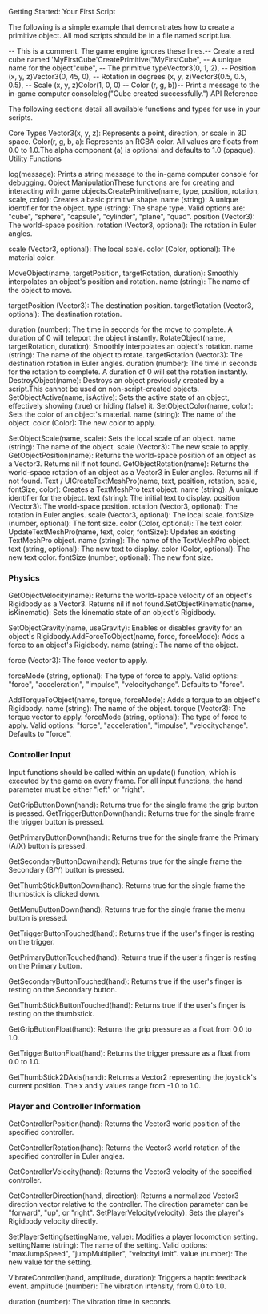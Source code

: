 Getting Started: Your First Script

The following is a simple example that demonstrates how to create a primitive object. All mod scripts should be in a file named script.lua.

-- This is a comment. The game engine ignores these lines.-- Create a red cube named 'MyFirstCube'CreatePrimitive("MyFirstCube",                      -- A unique name for the object"cube",                             -- The primitive typeVector3(0, 1, 2),                   -- Position (x, y, z)Vector3(0, 45, 0),                  -- Rotation in degrees (x, y, z)Vector3(0.5, 0.5, 0.5),             -- Scale (x, y, z)Color(1, 0, 0)                      -- Color (r, g, b))-- Print a message to the in-game computer consolelog("Cube created successfully.")
API Reference

The following sections detail all available functions and types for use in your scripts.

Core Types
    Vector3(x, y, z): Represents a point, direction, or scale in 3D space.
Color(r, g, b, a): Represents an RGBA color. All values are floats from 0.0 to 1.0.The alpha component (a) is optional and defaults to 1.0 (opaque).
Utility Functions

log(message): Prints a string message to the in-game computer console for debugging.
Object ManipulationThese functions are for creating and interacting with game objects.CreatePrimitive(name, type, position, rotation, scale, color): Creates a basic primitive shape.
        name (string): A unique identifier for the object.
type (string): The shape type.
Valid options are: "cube", "sphere", "capsule", "cylinder", "plane", "quad".
        position (Vector3): The world-space position.
rotation (Vector3, optional): The rotation in Euler angles.

  scale (Vector3, optional): The local scale.
color (Color, optional): The material color.

  MoveObject(name, targetPosition, targetRotation, duration): Smoothly interpolates an object's position and rotation.
name (string): The name of the object to move.

 targetPosition (Vector3): The destination position.
targetRotation (Vector3, optional): The destination rotation.

  duration (number): The time in seconds for the move to complete.
 A duration of 0 will teleport the object instantly.
RotateObject(name, targetRotation, duration): Smoothly interpolates an object's rotation.
        name (string): The name of the object to rotate.
    targetRotation (Vector3): The destination rotation in Euler angles.
        duration (number): The time in seconds for the rotation to complete.
 A duration of 0 will set the rotation instantly.
DestroyObject(name): Destroys an object previously created by a script.This cannot be used on non-script-created objects.
    SetObjectActive(name, isActive): Sets the active state of an object, effectively showing (true) or hiding (false) it.
SetObjectColor(name, color): Sets the color of an object's material.
        name (string): The name of the object.
    color (Color): The new color to apply.

 SetObjectScale(name, scale): Sets the local scale of an object.
    name (string): The name of the object.
        scale (Vector3): The new scale to apply.
GetObjectPosition(name): Returns the world-space position of an object as a Vector3. Returns nil if not found.
    GetObjectRotation(name): Returns the world-space rotation of an object as a Vector3 in Euler angles.
 Returns nil if not found.
Text / UICreateTextMeshPro(name, text, position, rotation, scale, fontSize, color): Creates a TextMeshPro text object.        name (string): A unique identifier for the object.
    text (string): The initial text to display.
        position (Vector3): The world-space position.
    rotation (Vector3, optional): The rotation in Euler angles.
        scale (Vector3, optional): The local scale.
    fontSize (number, optional): The font size.
        color (Color, optional): The text color.
UpdateTextMeshPro(name, text, color, fontSize): Updates an existing TextMeshPro object.        name (string): The name of the TextMeshPro object.
    text (string, optional): The new text to display.
        color (Color, optional): The new text color.
    fontSize (number, optional): The new font size.

### Physics
GetObjectVelocity(name): Returns the world-space velocity of an object's Rigidbody as a Vector3. Returns nil if not found.SetObjectKinematic(name, isKinematic): Sets the kinematic state of an object's Rigidbody.

SetObjectGravity(name, useGravity): Enables or disables gravity for an object's Rigidbody.AddForceToObject(name, force, forceMode): Adds a force to an object's Rigidbody.
name (string): The name of the object.

  force (Vector3): The force vector to apply.

forceMode (string, optional): The type of force to apply. Valid options: "force", "acceleration", "impulse", "velocitychange". Defaults to "force".

AddTorqueToObject(name, torque, forceMode): Adds a torque to an object's Rigidbody.
name (string): The name of the object.
    torque (Vector3): The torque vector to apply.
forceMode (string, optional): The type of force to apply. Valid options: "force", "acceleration", "impulse", "velocitychange". Defaults to "force".

### Controller Input

Input functions should be called within an update() function, which is executed by the game on every frame.
 For all input functions, the hand parameter must be either "left" or "right".

GetGripButtonDown(hand): Returns true for the single frame the grip button is pressed.
GetTriggerButtonDown(hand): Returns true for the single frame the trigger button is pressed.

GetPrimaryButtonDown(hand): Returns true for the single frame the Primary (A/X) button is pressed.

GetSecondaryButtonDown(hand): Returns true for the single frame the Secondary (B/Y) button is pressed.

GetThumbStickButtonDown(hand): Returns true for the single frame the thumbstick is clicked down.

GetMenuButtonDown(hand): Returns true for the single frame the menu button is pressed.

GetTriggerButtonTouched(hand): Returns true if the user's finger is resting on the trigger.

GetPrimaryButtonTouched(hand): Returns true if the user's finger is resting on the Primary button.

GetSecondaryButtonTouched(hand): Returns true if the user's finger is resting on the Secondary button.

GetThumbStickButtonTouched(hand): Returns true if the user's finger is resting on the thumbstick.

GetGripButtonFloat(hand): Returns the grip pressure as a float from 0.0 to 1.0.

GetTriggerButtonFloat(hand): Returns the trigger pressure as a float from 0.0 to 1.0.

GetThumbStick2DAxis(hand): Returns a Vector2 representing the joystick's current position.
The x and y values range from -1.0 to 1.0.
### Player and Controller Information

GetControllerPosition(hand): Returns the Vector3 world position of the specified controller.

GetControllerRotation(hand): Returns the Vector3 world rotation of the specified controller in Euler angles.

GetControllerVelocity(hand): Returns the Vector3 velocity of the specified controller.

GetControllerDirection(hand, direction): Returns a normalized Vector3 direction vector relative to the controller.
The direction parameter can be "forward", "up", or "right".
SetPlayerVelocity(velocity): Sets the player's Rigidbody velocity directly.

SetPlayerSetting(settingName, value): Modifies a player locomotion setting.        settingName (string): The name of the setting. Valid options: "maxJumpSpeed", "jumpMultiplier", "velocityLimit".
    value (number): The new value for the setting.

 VibrateController(hand, amplitude, duration): Triggers a haptic feedback event.
amplitude (number): The vibration intensity, from 0.0 to 1.0.

 duration (number): The vibration time in seconds.
